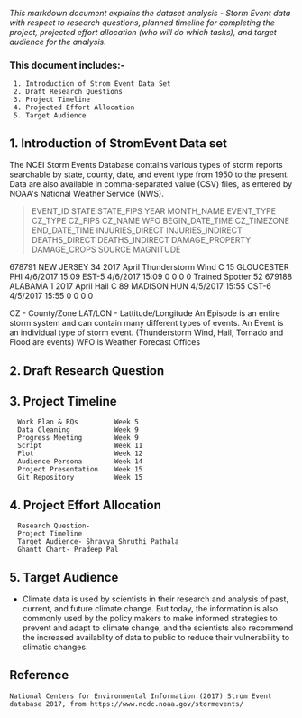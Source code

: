 _This markdown document explains the dataset analysis - Storm Event data  with respect to research questions, planned timeline for completing the project, projected effort allocation (who will do which tasks), and target audience for the analysis._
 
### This document includes:-
     1. Introduction of Strom Event Data Set
     2. Draft Research Questions
     3. Project Timeline
     4. Projected Effort Allocation
     5. Target Audience
   

## 1. Introduction of StromEvent Data set

The NCEI Storm Events Database contains various types of storm reports searchable by state, county, date, and event type from 1950 to the present. Data are also available in comma-separated value (CSV) files, as entered by NOAA's National Weather Service (NWS). 
> EVENT_ID	STATE	STATE_FIPS	YEAR	MONTH_NAME	EVENT_TYPE	CZ_TYPE	CZ_FIPS	CZ_NAME	WFO	BEGIN_DATE_TIME	CZ_TIMEZONE	END_DATE_TIME	INJURIES_DIRECT  	INJURIES_INDIRECT	DEATHS_DIRECT	DEATHS_INDIRECT	DAMAGE_PROPERTY	DAMAGE_CROPS	SOURCE	          MAGNITUDE

   678791 NEW JERSEY	34	2017	April	Thunderstorm Wind	C	15	GLOUCESTER	PHI	4/6/2017      15:09	EST-5	4/6/2017      15:09	           0	              0	                       0	  0			                              Trained Spotter	          52
   679188	ALABAMA	    1	2017	April	 Hail	            C	89	MADISON	HUN	    4/5/2017     15:55	CST-6	4/5/2017      15:55	           0	              0	                       0	  0

CZ - County/Zone
LAT/LON - Lattitude/Longitude
An Episode is an entire storm system and can contain many different types of events.
An Event is an individual type of storm event. (Thunderstorm Wind, Hail, Tornado and Flood are events)
WFO is Weather Forecast Offices
   
## 2. Draft Research Question

## 3. Project Timeline

      Work Plan & RQs         Week 5 
      Data Cleaning           Week 9 
      Progress Meeting        Week 9 
      Script                  Week 11 
      Plot                    Week 12
      Audience Persona        Week 14 
      Project Presentation    Week 15 
      Git Repository          Week 15 

## 4. Project Effort Allocation

      Research Question- 
      Project Timeline
      Target Audience- Shravya Shruthi Pathala
      Ghantt Chart- Pradeep Pal

## 5. Target Audience 
  * Climate data is used by scientists in their research and analysis of past, current, and future climate change. But today, the information is also  commonly used by the policy makers to make informed strategies to prevent and adapt to climate change, and the scientists also recommend the increased availablity of data to public to reduce their vulnerability to climatic changes.

## Reference
    National Centers for Environmental Information.(2017) Strom Event database 2017, from https://www.ncdc.noaa.gov/stormevents/
